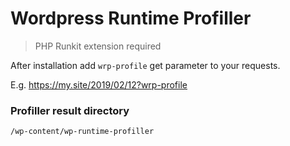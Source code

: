 # Wordpress Runtime Profiller

> PHP Runkit extension required

After installation add `wrp-profile` get parameter to your requests.

E.g. https://my.site/2019/02/12?wrp-profile

### Profiller result directory
 `/wp-content/wp-runtime-profiller`